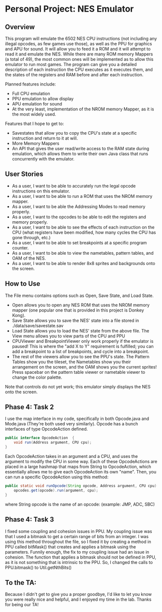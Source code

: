 # Personal Project: NES Emulator

## Overview

This program will emulate the 6502 NES CPU instructions (not including any illegal opcodes, as few games use those), as well as the PPU for graphics and APU for sound. It will allow you to feed it a ROM and it will attempt to read it and emulate the NES. While there are many ROM memory Mappers (a total of 49), the most common ones will be implemented as to allow this emulator to run most games. The program can give you a detailed description of each instruction the CPU executes as it executes them, and the states of the registers and RAM before and after each instruction. 

Planned features include:
- Full CPU emulation
- PPU emulation to allow display
- APU emulation for sound
- At the very least, implementation of the NROM memory Mapper, as it is the most widely used.

Features that I hope to get to:
- Savestates that allow you to copy the CPU's state at a specific instruction and return to it at will.
- More Memory Mappers
- An API that gives the user read/write access to the RAM state during emulation, which allows them to write their own Java class that runs concurrently with the emulator.

## User Stories

- As a user, I want to be able to accurately run the legal opcode instructions on this emulator.
- As a user, I want to be able to run a ROM that uses the NROM memory mapper.
- As a user, I want to be able the Addressing Modes to read memory properly.
- As a user, I want to the opcodes to be able to edit the registers and memory properly.
- As a user, I want to be able to see the effects of each instruction on the CPU (what registers have been modified, how many cycles the CPU has gone through, etc.)
- As a user, I want to be able to set breakpoints at a specific program counter.
- As a user, I want to be able to view the nametables, pattern tables, and OAM of the NES.
- As a user, I want to be able to render 8x8 sprites and backgrounds onto the screen.

## How to Use
The File menu contains options such as Open, Save State, and Load State. 
- Open allows you to open any NES ROM that uses the NROM memory mapper (one popular one that is provided in this project is Donkey Kong).
- Save State allows you to save the NES' state into a file stored in ./data/save/savestate.sav
- Load State allows you to load the NES' state from the above file.
The View menu allows you to view parts of the CPU and PPU
- CPUViewer and BreakpointViewer only work properly if the emulator is paused! This is where the "add X to Y" requirement is fulfilled; you can add a breakpoint to a list of breakpoints, and cycle into a breakpoint.
- The rest of the viewers allow you to see the PPU's state. The Pattern Tables show you the tileset, the Nametables show you their arrangement on the screen, and the OAM shows you the current sprites! Press spacebar on the pattern table viewer or nametable viewer to change the color palette.

Note that controls do not yet work; this emulator simply displays the NES onto the screen.

## Phase 4: Task 2
I use the map interface in my code, specifically in both Opcode.java and Mode.java (They're both used very similarly). Opcode has a bunch interfaces of type OpcodeAction defined.
```Java
public interface OpcodeAction  {
    void run(Address argument, CPU cpu);
}
```
Each OpcodeAction takes in an argument and a CPU, and uses the argument to modify the CPU in some way. Each of these OpcodeActions are placed in a large hashmap that maps from String to OpcodeAction, which essentially allows me to give each OpcodeAction its own "name". Then, you can run a specific OpcodeAction using this method:
```Java
public static void runOpcode(String opcode, Address argument, CPU cpu) {
    opcodes.get(opcode).run(argument, cpu);
}
``` 

where String opcode is the name of an opcode: (example: JMP, ADC, SBC)

## Phase 4: Task 3
I fixed some coupling and cohesion issues in PPU. My coupling issue was that I used a bitmask to get a certain range of bits from an integer. I was using this method throughout the file, so I fixed it by creating a method in PPU called bitMask() that creates and applies a bitmask using the parameters. 
Funnily enough, the fix to my coupling issue had an issue in cohesion. The function that applies a bitmask should not be defined in PPU, as it is not something that is intrinsic to the PPU. So, I changed the calls to PPU.bitmask() to Util.getNthBits()

## To the TA: 
Because I didn't get to give you a proper goodbye, I'd like to let you know you were really nice and helpful, and I enjoyed my time in the lab. Thanks for being our TA!